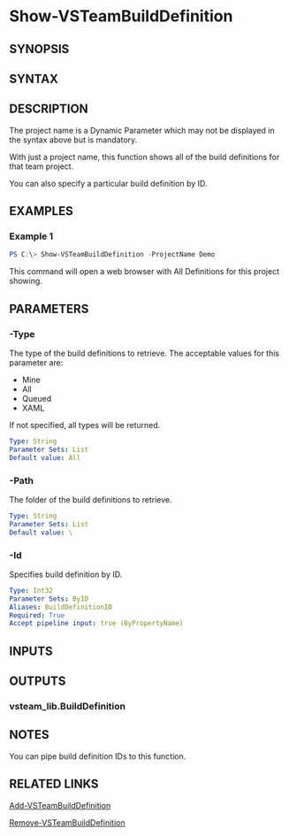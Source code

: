 <!-- #include "./common/header.md" -->

# Show-VSTeamBuildDefinition

## SYNOPSIS

<!-- #include "./synopsis/Show-VSTeamBuildDefinition.md" -->

## SYNTAX

## DESCRIPTION

<!-- #include "./synopsis/Show-VSTeamBuildDefinition.md" -->

The project name is a Dynamic Parameter which may not be displayed in the syntax above but is mandatory.

With just a project name, this function shows all of the build definitions for that team project.

You can also specify a particular build definition by ID.

## EXAMPLES

### Example 1

```powershell
PS C:\> Show-VSTeamBuildDefinition -ProjectName Demo
```

This command will open a web browser with All Definitions for this project showing.

## PARAMETERS

<!-- #include "./params/projectName.md" -->

### -Type

The type of the build definitions to retrieve.  The acceptable values for this parameter are:

- Mine
- All
- Queued
- XAML

If not specified, all types will be returned.

```yaml
Type: String
Parameter Sets: List
Default value: All
```

### -Path

The folder of the build definitions to retrieve.

```yaml
Type: String
Parameter Sets: List
Default value: \
```

### -Id

Specifies build definition by ID.

```yaml
Type: Int32
Parameter Sets: ByID
Aliases: BuildDefinitionID
Required: True
Accept pipeline input: true (ByPropertyName)
```

## INPUTS

## OUTPUTS

### vsteam_lib.BuildDefinition

## NOTES

You can pipe build definition IDs to this function.

<!-- #include "./common/prerequisites.md" -->

## RELATED LINKS

<!-- #include "./common/related.md" -->

[Add-VSTeamBuildDefinition](Add-VSTeamBuildDefinition.md)

[Remove-VSTeamBuildDefinition](Remove-VSTeamBuildDefinition.md)
